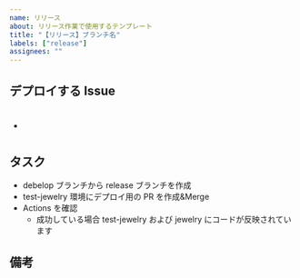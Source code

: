 ```yaml
---
name: リリース
about: リリース作業で使用するテンプレート
title: "【リリース】ブランチ名"
labels: ["release"]
assignees: ""
---
```


## デプロイする Issue

<!-- Issue番号を #<番号> の形式で羅列する -->

- #

## タスク

- debelop ブランチから release ブランチを作成
- test-jewelry 環境にデプロイ用の PR を作成&Merge
- Actions を確認
  - 成功している場合 test-jewelry および jewelry にコードが反映されています

## 備考
